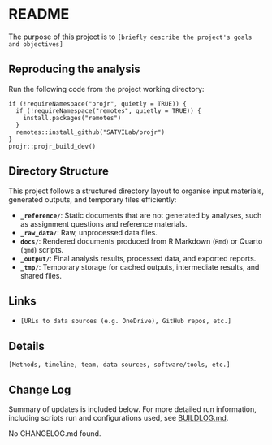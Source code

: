 # README

The purpose of this project is to
`[briefly describe the project's goals and objectives]`

## Reproducing the analysis

Run the following code from the project working directory:

    if (!requireNamespace("projr", quietly = TRUE)) {
      if (!requireNamespace("remotes", quietly = TRUE)) {
        install.packages("remotes")
      }
      remotes::install_github("SATVILab/projr")
    }
    projr::projr_build_dev()

<!--
Change the above instructions, e.g. specify non-default parameters or
another approach entirely.
-->

## Directory Structure

This project follows a structured directory layout to organise input
materials, generated outputs, and temporary files efficiently:

-   **`_reference/`**: Static documents that are not generated by
    analyses, such as assignment questions and reference materials.
-   **`_raw_data/`**: Raw, unprocessed data files.
-   **`docs/`**: Rendered documents produced from R Markdown (`Rmd`) or
    Quarto (`qmd`) scripts.
-   **`_output/`**: Final analysis results, processed data, and exported
    reports.
-   **`_tmp/`**: Temporary storage for cached outputs, intermediate
    results, and shared files.

## Links

-   `[URLs to data sources (e.g. OneDrive), GitHub repos, etc.]`

## Details

`[Methods, timeline, team, data sources, software/tools, etc.]`

## Change Log

Summary of updates is included below. For more detailed run information,
including scripts run and configurations used, see
[BUILDLOG.md](BUILDLOG.md).

No CHANGELOG.md found.
